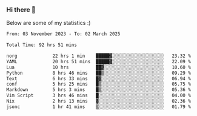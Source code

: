 ### Hi there 👋
Below are some of my statistics :)

<!--START_SECTION:waka-->

```txt
From: 03 November 2023 - To: 02 March 2025

Total Time: 92 hrs 51 mins

norg             22 hrs 1 min    █████▓░░░░░░░░░░░░░░░░░░░   23.32 %
YAML             20 hrs 51 mins  █████▓░░░░░░░░░░░░░░░░░░░   22.09 %
Lua              10 hrs          ██▓░░░░░░░░░░░░░░░░░░░░░░   10.60 %
Python           8 hrs 46 mins   ██▒░░░░░░░░░░░░░░░░░░░░░░   09.29 %
Text             6 hrs 33 mins   █▓░░░░░░░░░░░░░░░░░░░░░░░   06.94 %
conf             5 hrs 25 mins   █▒░░░░░░░░░░░░░░░░░░░░░░░   05.75 %
Markdown         5 hrs 3 mins    █▒░░░░░░░░░░░░░░░░░░░░░░░   05.36 %
Vim Script       3 hrs 46 mins   █░░░░░░░░░░░░░░░░░░░░░░░░   04.00 %
Nix              2 hrs 13 mins   ▓░░░░░░░░░░░░░░░░░░░░░░░░   02.36 %
jsonc            1 hr 41 mins    ▒░░░░░░░░░░░░░░░░░░░░░░░░   01.79 %
```

<!--END_SECTION:waka-->

<!--
**KlapenHz/KlapenHz** is a ✨ _special_ ✨ repository because its `README.md` (this file) appears on your GitHub profile.

Here are some ideas to get you started:

- 🔭 I’m currently working on ...
- 🌱 I’m currently learning ...
- 👯 I’m looking to collaborate on ...
- 🤔 I’m looking for help with ...
- 💬 Ask me about ...
- 📫 How to reach me: ...
- 😄 Pronouns: ...
- ⚡ Fun fact: ...
-->
